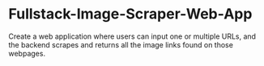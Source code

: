 # Fullstack-Image-Scraper-Web-App
Create a web application where users can input one or multiple URLs, and the backend scrapes and returns all the image links found on those webpages.
